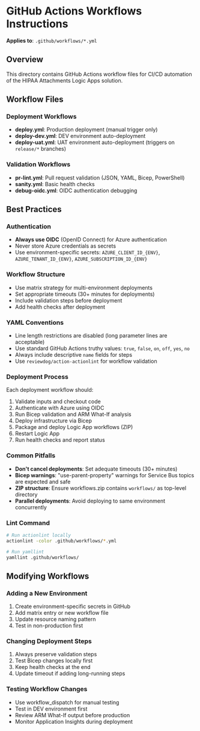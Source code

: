 # GitHub Actions Workflows Instructions

**Applies to**: `.github/workflows/*.yml`

## Overview

This directory contains GitHub Actions workflow files for CI/CD automation of the HIPAA Attachments Logic Apps solution.

## Workflow Files

### Deployment Workflows
- **deploy.yml**: Production deployment (manual trigger only)
- **deploy-dev.yml**: DEV environment auto-deployment
- **deploy-uat.yml**: UAT environment auto-deployment (triggers on `release/*` branches)

### Validation Workflows
- **pr-lint.yml**: Pull request validation (JSON, YAML, Bicep, PowerShell)
- **sanity.yml**: Basic health checks
- **debug-oidc.yml**: OIDC authentication debugging

## Best Practices

### Authentication
- **Always use OIDC** (OpenID Connect) for Azure authentication
- Never store Azure credentials as secrets
- Use environment-specific secrets: `AZURE_CLIENT_ID_{ENV}`, `AZURE_TENANT_ID_{ENV}`, `AZURE_SUBSCRIPTION_ID_{ENV}`

### Workflow Structure
- Use matrix strategy for multi-environment deployments
- Set appropriate timeouts (30+ minutes for deployments)
- Include validation steps before deployment
- Add health checks after deployment

### YAML Conventions
- Line length restrictions are disabled (long parameter lines are acceptable)
- Use standard GitHub Actions truthy values: `true`, `false`, `on`, `off`, `yes`, `no`
- Always include descriptive `name` fields for steps
- Use `reviewdog/action-actionlint` for workflow validation

### Deployment Process
Each deployment workflow should:
1. Validate inputs and checkout code
2. Authenticate with Azure using OIDC
3. Run Bicep validation and ARM What-If analysis
4. Deploy infrastructure via Bicep
5. Package and deploy Logic App workflows (ZIP)
6. Restart Logic App
7. Run health checks and report status

### Common Pitfalls
- **Don't cancel deployments**: Set adequate timeouts (30+ minutes)
- **Bicep warnings**: "use-parent-property" warnings for Service Bus topics are expected and safe
- **ZIP structure**: Ensure workflows.zip contains `workflows/` as top-level directory
- **Parallel deployments**: Avoid deploying to same environment concurrently

### Lint Command
```bash
# Run actionlint locally
actionlint -color .github/workflows/*.yml

# Run yamllint
yamllint .github/workflows/
```

## Modifying Workflows

### Adding a New Environment
1. Create environment-specific secrets in GitHub
2. Add matrix entry or new workflow file
3. Update resource naming pattern
4. Test in non-production first

### Changing Deployment Steps
1. Always preserve validation steps
2. Test Bicep changes locally first
3. Keep health checks at the end
4. Update timeout if adding long-running steps

### Testing Workflow Changes
- Use workflow_dispatch for manual testing
- Test in DEV environment first
- Review ARM What-If output before production
- Monitor Application Insights during deployment
